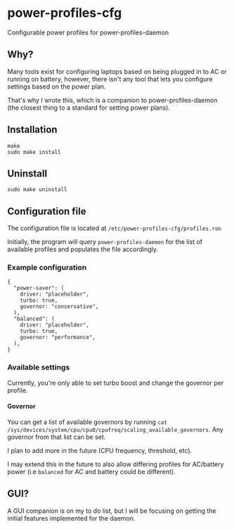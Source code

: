 # power-profiles-cfg

Configurable power profiles for power-profiles-daemon

## Why?
Many tools exist for configuring laptops based on being plugged in to AC or running on battery, however, there isn't any tool that lets you configure settings based on the power plan.

That's why I wrote this, which is a companion to power-profiles-daemon (the closest thing to a standard for setting power plans).

## Installation

```
make
sudo make install
```

## Uninstall

```
sudo make uninstall
```

## Configuration file
The configuration file is located at `/etc/power-profiles-cfg/profiles.ron`

Initially, the program will query `power-profiles-daemon` for the list of available profiles and populates the file accordingly.

### Example configuration
```
{
  "power-saver": (
    driver: "placeholder",
    turbo: true,
    governor: "conservative",
  ),
  "balanced": (
    driver: "placeholder",
    turbo: true,
    governor: "performance",
  ),
}
```

### Available settings
Currently, you're only able to set turbo boost and change the governor per profile.

#### Governor
You can get a list of available governors by running `cat /sys/devices/system/cpu/cpu0/cpufreq/scaling_available_governors`.
Any governor from that list can be set.

I plan to add more in the future (CPU frequency, threshold, etc).

I may extend this in the future to also allow differing profiles for AC/battery power (i.e `balanced` for AC and battery could be different).

## GUI?
A GUI companion is on my to do list, but I will be focusing on getting the initial features implemented for the daemon.
